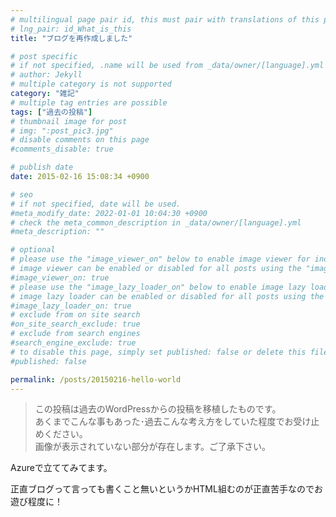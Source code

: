```yaml
---
# multilingual page pair id, this must pair with translations of this page. (This name must be unique)
# lng_pair: id_What_is_this
title: "ブログを再作成しました"

# post specific
# if not specified, .name will be used from _data/owner/[language].yml
# author: Jekyll
# multiple category is not supported
category: "雑記"
# multiple tag entries are possible
tags: ["過去の投稿"]
# thumbnail image for post
# img: ":post_pic3.jpg"
# disable comments on this page
#comments_disable: true

# publish date
date: 2015-02-16 15:08:34 +0900

# seo
# if not specified, date will be used.
#meta_modify_date: 2022-01-01 10:04:30 +0900
# check the meta_common_description in _data/owner/[language].yml
#meta_description: ""

# optional
# please use the "image_viewer_on" below to enable image viewer for individual pages or posts (_posts/ or [language]/_posts folders).
# image viewer can be enabled or disabled for all posts using the "image_viewer_posts: true" setting in _data/conf/main.yml.
#image_viewer_on: true
# please use the "image_lazy_loader_on" below to enable image lazy loader for individual pages or posts (_posts/ or [language]/_posts folders).
# image lazy loader can be enabled or disabled for all posts using the "image_lazy_loader_posts: true" setting in _data/conf/main.yml.
#image_lazy_loader_on: true
# exclude from on site search
#on_site_search_exclude: true
# exclude from search engines
#search_engine_exclude: true
# to disable this page, simply set published: false or delete this file
#published: false

permalink: /posts/20150216-hello-world
---
```


> この投稿は過去のWordPressからの投稿を移植したものです。  
> あくまでこんな事もあった･過去こんな考え方をしていた程度でお受け止めください。  
> 画像が表示されていない部分が存在します。ご了承下さい。

Azureで立ててみてます。

正直ブログって言っても書くこと無いというかHTML組むのが正直苦手なのでお遊び程度に！
